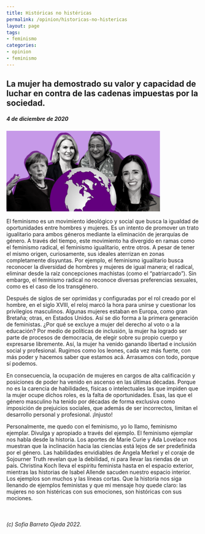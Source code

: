 ```yaml
---
title: Históricas no histéricas
permalink: /opinion/historicas-no-histericas
layout: page
tags: 
- feminismo
categories:
- opinion 
- feminismo
--- 
```


## La mujer ha demostrado su valor y capacidad de luchar en contra de las cadenas impuestas por la sociedad.
##### 4 de diciembre de 2020

<img src='/images/feminismo.png' width=400 aligned=center>

El feminismo es un movimiento ideológico y social que busca la igualdad de oportunidades entre hombres y mujeres. Es un intento de promover un trato igualitario para ambos géneros mediante la eliminación de jerarquías de género. A través del tiempo, este movimiento ha divergido en ramas como el feminismo radical, el feminismo igualitario, entre otros. A pesar de tener el mismo origen, curiosamente, sus ideales aterrizan en zonas completamente disyuntas. Por ejemplo, el feminismo igualitario busca reconocer la diversidad de hombres y mujeres de igual manera; el radical, eliminar desde la raíz concepciones machistas (como el “patriarcado”). Sin embargo, el feminismo radical no reconoce diversas preferencias sexuales, como es el caso de los transgénero. 

Después de siglos de ser oprimidas y configuradas por el rol creado por el hombre, en el siglo XVIII, el reloj marcó la hora para unirse y cuestionar los privilegios masculinos. Algunas mujeres estaban en Europa, como gran Bretaña; otras, en Estados Unidos. Así se dio forma a la primera generación de feministas. ¿Por qué se excluye a mujer del derecho al voto o a la educación? Por medio de políticas de inclusión, la mujer ha logrado ser parte de procesos de democracia, de elegir sobre su propio cuerpo y expresarse libremente. Así, la mujer ha venido ganando libertad e inclusión social y profesional. Rugimos como los leones, cada vez más fuerte, con más poder y hacemos saber que estamos acá. Arrasamos con todo, porque sí podemos. 

En consecuencia, la ocupación de mujeres en cargos de alta calificación y posiciones de poder ha venido en ascenso en las últimas décadas. Porque no es la carencia de habilidades, físicas o intelectuales las que impiden que la mujer ocupe dichos roles, es la falta de oportunidades. Esas, las que el género masculino ha tenido por décadas de forma exclusiva como imposición de prejuicios sociales, que además de ser incorrectos, limitan el desarrollo personal y profesional. ¡Injusto! 

Personalmente, me quedo con el feminismo, yo lo llamo, feminismo ejemplar. Divulga y apropiado a través del ejemplo. El feminismo ejemplar nos habla desde la historia. Los aportes de Marie Curie y Ada Lovelace nos muestran que la inclinación hacia las ciencias está lejos de ser predefinida por el género. Las habilidades envidiables de Ángela Merkel y el coraje de Sojourner Truth revelan que la debilidad, ni para llevar las riendas de un país. Christina Koch lleva el espíritu feminista hasta en el espacio exterior, mientras las historias de Isabel Allende sacuden nuestro espacio interior. Los ejemplos son muchos y las líneas cortas. Que la historia nos siga llenando de ejemplos feministas y que mi mensaje hoy quede claro: las mujeres no son histéricas con sus emociones, son históricas con sus mociones.  


<br>


###### (c) Sofia Barreto Ojeda 2022.